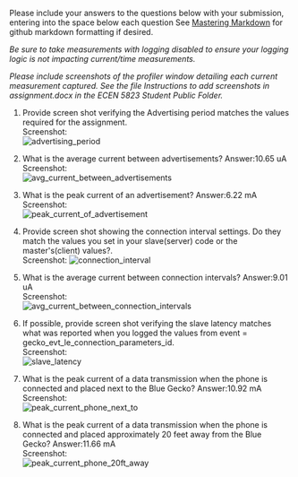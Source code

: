 Please include your answers to the questions below with your submission, entering into the space below each question
See [Mastering Markdown](https://guides.github.com/features/mastering-markdown/) for github markdown formatting if desired.

*Be sure to take measurements with logging disabled to ensure your logging logic is not impacting current/time measurements.*

*Please include screenshots of the profiler window detailing each current measurement captured.  See the file Instructions to add screenshots in assignment.docx in the ECEN 5823 Student Public Folder.*

1. Provide screen shot verifying the Advertising period matches the values required for the assignment.
   <br>Screenshot:  
   ![advertising_period](https://github.com/CU-ECEN-5823/ecen5823-assignment5-AkankshaTripa/blob/master/questions/Assignment%205%20Screenshot/advertising_period.png)  

2. What is the average current between advertisements?
   Answer:10.65 uA
   <br>Screenshot:  
   ![avg_current_between_advertisements](https://github.com/CU-ECEN-5823/ecen5823-assignment5-AkankshaTripa/blob/master/questions/Assignment%205%20Screenshot/avg_current_between_advertisements.png)  

3. What is the peak current of an advertisement? 
   Answer:6.22 mA
   <br>Screenshot:  
   ![peak_current_of_advertisement](https://github.com/CU-ECEN-5823/ecen5823-assignment5-AkankshaTripa/blob/master/questions/Assignment%205%20Screenshot/peak_current_of_advertisement.png)  

4. Provide screen shot showing the connection interval settings. Do they match the values you set in your slave(server) code or the master's(client) values?.
   <br>Screenshot: 
   ![connection_interval](https://github.com/CU-ECEN-5823/ecen5823-assignment5-AkankshaTripa/blob/master/questions/Assignment%205%20Screenshot/connection_interval.png)  

5. What is the average current between connection intervals?
   Answer:9.01 uA
   <br>Screenshot:  
   ![avg_current_between_connection_intervals](https://github.com/CU-ECEN-5823/ecen5823-assignment5-AkankshaTripa/blob/master/questions/Assignment%205%20Screenshot/avg_current_between_connection_intervals.png)  

6. If possible, provide screen shot verifying the slave latency matches what was reported when you logged the values from event = gecko_evt_le_connection_parameters_id. 
   <br>Screenshot:  
   ![slave_latency](https://github.com/CU-ECEN-5823/ecen5823-assignment5-AkankshaTripa/blob/master/questions/Assignment%205%20Screenshot/slave_latency.png)  

7. What is the peak current of a data transmission when the phone is connected and placed next to the Blue Gecko? 
   Answer:10.92 mA
   <br>Screenshot:  
   ![peak_current_phone_next_to](https://github.com/CU-ECEN-5823/ecen5823-assignment5-AkankshaTripa/blob/master/questions/Assignment%205%20Screenshot/peak_current_phone_next_to.png)  
   
8. What is the peak current of a data transmission when the phone is connected and placed approximately 20 feet away from the Blue Gecko? 
   Answer:11.66 mA
   <br>Screenshot:  
   ![peak_current_phone_20ft_away](https://github.com/CU-ECEN-5823/ecen5823-assignment5-AkankshaTripa/blob/master/questions/Assignment%205%20Screenshot/peak_current_phone_20ft_away.png)  
   